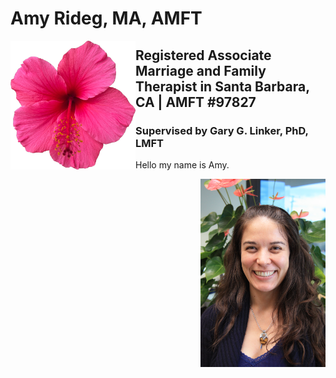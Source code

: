 # Amy Rideg, MA, AMFT

<img align="left" src="images/HibiscusLogoFlush.png" width="200" alt="Hibiscus Image"/>

##  Registered Associate Marriage and Family Therapist in Santa Barbara, CA | AMFT #97827

###  Supervised by Gary G. Linker, PhD, LMFT

Hello my name is Amy.

<img align="right" src="images/Amy.JPG" width="200" alt="Hibiscus Image"/>
